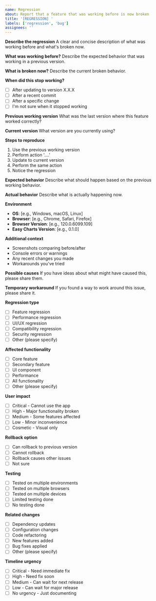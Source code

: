 ```yaml
---
name: Regression
about: Report that a feature that was working before is now broken
title: '[REGRESSION] '
labels: ['regression', 'bug']
assignees: ''
---
```


**Describe the regression**
A clear and concise description of what was working before and what's broken now.

**What was working before?**
Describe the expected behavior that was working in a previous version.

**What is broken now?**
Describe the current broken behavior.

**When did this stop working?**
- [ ] After updating to version X.X.X
- [ ] After a recent commit
- [ ] After a specific change
- [ ] I'm not sure when it stopped working

**Previous working version**
What was the last version where this feature worked correctly?

**Current version**
What version are you currently using?

**Steps to reproduce**
1. Use the previous working version
2. Perform action '....'
3. Update to current version
4. Perform the same action
5. Notice the regression

**Expected behavior**
Describe what should happen based on the previous working behavior.

**Actual behavior**
Describe what is actually happening now.

**Environment**
- **OS**: [e.g., Windows, macOS, Linux]
- **Browser**: [e.g., Chrome, Safari, Firefox]
- **Browser Version**: [e.g., 120.0.6099.109]
- **Easy Charts Version**: [e.g., 0.1.0]

**Additional context**
- Screenshots comparing before/after
- Console errors or warnings
- Any recent changes you made
- Workarounds you've tried

**Possible causes**
If you have ideas about what might have caused this, please share them.

**Temporary workaround**
If you found a way to work around this issue, please share it.

**Regression type**
- [ ] Feature regression
- [ ] Performance regression
- [ ] UI/UX regression
- [ ] Compatibility regression
- [ ] Security regression
- [ ] Other (please specify)

**Affected functionality**
- [ ] Core feature
- [ ] Secondary feature
- [ ] UI component
- [ ] Performance
- [ ] All functionality
- [ ] Other (please specify)

**User impact**
- [ ] Critical - Cannot use the app
- [ ] High - Major functionality broken
- [ ] Medium - Some features affected
- [ ] Low - Minor inconvenience
- [ ] Cosmetic - Visual only

**Rollback option**
- [ ] Can rollback to previous version
- [ ] Cannot rollback
- [ ] Rollback causes other issues
- [ ] Not sure

**Testing**
- [ ] Tested on multiple environments
- [ ] Tested on multiple browsers
- [ ] Tested on multiple devices
- [ ] Limited testing done
- [ ] No testing done

**Related changes**
- [ ] Dependency updates
- [ ] Configuration changes
- [ ] Code refactoring
- [ ] New features added
- [ ] Bug fixes applied
- [ ] Other (please specify)

**Timeline urgency**
- [ ] Critical - Need immediate fix
- [ ] High - Need fix soon
- [ ] Medium - Can wait for next release
- [ ] Low - Can wait for major release
- [ ] No urgency - Just documenting
